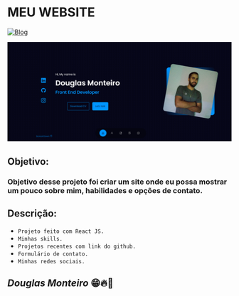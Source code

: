# MEU WEBSITE

[![Blog](https://img.shields.io/website?label=deploy&style=for-the-badge&url=https://douglasmonteiro.vercel.app/)](https://douglasmonteiro.vercel.app/)

 <p align="center">
     <img src="src/assets/preview/home.png">
 </p>

## Objetivo:

### Objetivo desse projeto foi criar um site onde eu possa mostrar um pouco sobre mim, habilidades e opções de contato.

## Descrição:

- `Projeto feito com React JS.`
- `Minhas skills.`
- `Projetos recentes com link do github.`
- `Formulário de contato.`
- `Minhas redes sociais.`

## <i>Douglas Monteiro</i> 😁🔥🚀
